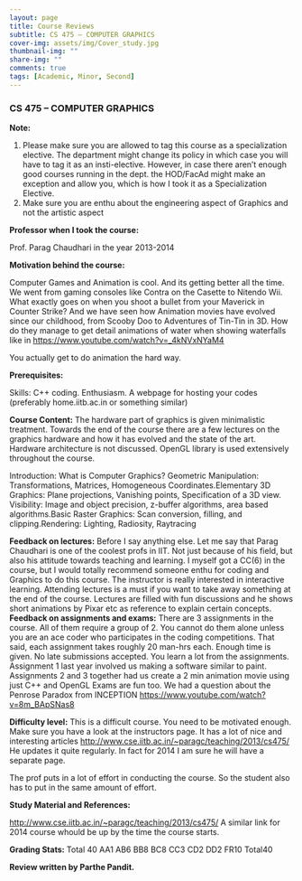 ```yaml
---
layout: page
title: Course Reviews
subtitle: CS 475 – COMPUTER GRAPHICS
cover-img: assets/img/Cover_study.jpg
thumbnail-img: ""
share-img: ""
comments: true
tags: [Academic, Minor, Second]
---
```

### CS 475 – COMPUTER GRAPHICS
**Note:**

1. Please make sure you are allowed to tag this course as a specialization elective. The department might change its policy in which case you will have to tag it as an insti-elective. However, in case there aren’t enough good courses running in the dept. the HOD/FacAd might make an exception and allow you, which is how I took it as a Specialization Elective.
2. Make sure you are enthu about the engineering aspect of Graphics and not the artistic aspect

**Professor when I took the course:**

Prof. Parag Chaudhari in the year 2013-2014

**Motivation behind the course:**

Computer Games and Animation is cool. And its getting better all the time. We went from gaming consoles like Contra on the Casette to Nitendo Wii. What exactly goes on when you shoot a bullet from your Maverick in Counter Strike? And we have seen how Animation movies have evolved since our childhood, from Scooby Doo to Adventures of Tin-Tin in 3D. How do they manage to get detail animations of water when showing waterfalls like in
https://www.youtube.com/watch?v=_4kNVxNYaM4

You actually get to do animation the hard way.

**Prerequisites:**

Skills: C++ coding. Enthusiasm. A webpage for hosting your codes (preferably home.iitb.ac.in or something similar)

**Course Content:**
The hardware part of graphics is given minimalistic treatment. Towards the end of the course there are a few lectures on the graphics hardware and how it has evolved and the state of the art. Hardware architecture is not discussed. OpenGL library is used extensively throughout the course.

Introduction: What is Computer Graphics? Geometric Manipulation: Transformations, Matrices, Homogeneous Coordinates.Elementary 3D Graphics: Plane projections, Vanishing points, Specification of a 3D view. Visibility: Image and object precision, z-buffer algorithms, area based algorithms.Basic Raster Graphics: Scan conversion, filling, and clipping.Rendering: Lighting, Radiosity, Raytracing

**Feedback on lectures:**
Before I say anything else. Let me say that Parag Chaudhari is one of the coolest profs in IIT. Not just because of his field, but also his attitude towards teaching and learning. I myself got a CC(6) in the course, but I would totally recommend someone enthu for coding and Graphics to do this course.
The instructor is really interested in interactive learning. Attending lectures is a must if you want to take away something at the end of the course. Lectures are filled with fun discussions and he shows short animations by Pixar etc as reference to explain certain concepts.
**Feedback on assignments and exams:**
There are 3 assignments in the course. All of them require a group of 2. You cannot do them alone unless you are an ace coder who participates in the coding competitions. That said, each assignment takes roughly 20 man-hrs each. Enough time is given. No late submissions accepted. You learn a lot from the assignments. Assignment 1 last year involved us making a software similar to paint. Assignments 2 and 3 together had us create a 2 min animation movie using just C++ and OpenGL
Exams are fun too. We had a question about the Penrose Paradox from INCEPTION
https://www.youtube.com/watch?v=8m_BApSNas8

**Difficulty level:**
This is a difficult course. You need to be motivated enough. Make sure you have a look at the instructors page. It has a lot of nice and interesting articles http://www.cse.iitb.ac.in/~paragc/teaching/2013/cs475/
He updates it quite regularly. In fact for 2014 I am sure he will have a separate page.

The prof puts in a lot of effort in conducting the course. So the student also has to put in the same amount of effort.

**Study Material and References:**

http://www.cse.iitb.ac.in/~paragc/teaching/2013/cs475/ A similar link for 2014 course whould be up by the time the course starts.

**Grading Stats:**
Total 40
AA1
AB6
BB8
BC8
CC3
CD2
DD2
FR10
Total40

**Review written by Parthe Pandit.**
